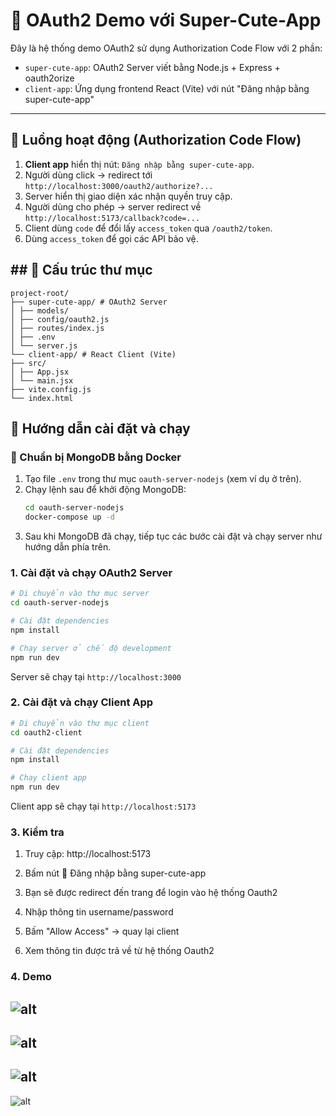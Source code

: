# 🔐 OAuth2 Demo với Super-Cute-App

Đây là hệ thống demo OAuth2 sử dụng Authorization Code Flow với 2 phần:

- `super-cute-app`: OAuth2 Server viết bằng Node.js + Express + oauth2orize
- `client-app`: Ứng dụng frontend React (Vite) với nút "Đăng nhập bằng super-cute-app"

---

## 🧠 Luồng hoạt động (Authorization Code Flow)

1. **Client app** hiển thị nút: `Đăng nhập bằng super-cute-app`.
2. Người dùng click → redirect tới `http://localhost:3000/oauth2/authorize?...`
3. Server hiển thị giao diện xác nhận quyền truy cập.
4. Người dùng cho phép → server redirect về `http://localhost:5173/callback?code=...`
5. Client dùng `code` để đổi lấy `access_token` qua `/oauth2/token`.
6. Dùng `access_token` để gọi các API bảo vệ.

## ## 🧩 Cấu trúc thư mục

```
project-root/
├── super-cute-app/ # OAuth2 Server
│ ├── models/
│ ├── config/oauth2.js
│ ├── routes/index.js
│ ├── .env
│ └── server.js
└── client-app/ # React Client (Vite)
├── src/
│ ├── App.jsx
│ └── main.jsx
├── vite.config.js
└── index.html
```

## 🚀 Hướng dẫn cài đặt và chạy

### 🐳 Chuẩn bị MongoDB bằng Docker

1. Tạo file `.env` trong thư mục `oauth-server-nodejs` (xem ví dụ ở trên).
2. Chạy lệnh sau để khởi động MongoDB:
   ```bash
   cd oauth-server-nodejs
   docker-compose up -d
   ```
3. Sau khi MongoDB đã chạy, tiếp tục các bước cài đặt và chạy server như hướng dẫn phía trên.

### 1. Cài đặt và chạy OAuth2 Server

```bash
# Di chuyển vào thư mục server
cd oauth-server-nodejs

# Cài đặt dependencies
npm install

# Chạy server ở chế độ development
npm run dev
```

Server sẽ chạy tại `http://localhost:3000`

### 2. Cài đặt và chạy Client App

```bash
# Di chuyển vào thư mục client
cd oauth2-client

# Cài đặt dependencies
npm install

# Chạy client app
npm run dev
```

Client app sẽ chạy tại `http://localhost:5173`

### 3. Kiểm tra

1. Truy cập: http://localhost:5173

2. Bấm nút 🔐 Đăng nhập bằng super-cute-app

3. Bạn sẽ được redirect đến trang để login vào hệ thống Oauth2

4. Nhập thông tin username/password

5. Bấm "Allow Access" → quay lại client

6. Xem thông tin được trả về từ hệ thống Oauth2

### 4. Demo

## ![alt](https://i.uimgfree.com/file/W2QOH2M05B.png)

## ![alt](https://i.uimgfree.com/file/T6NOJTVED8.png)

## ![alt](https://i.uimgfree.com/file/41288YD11A.png)

![alt](https://i.uimgfree.com/file/0HILDGXQHH.png)
